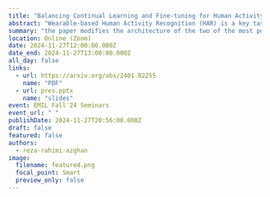 ```yaml
---
title: "Balancing Continual Learning and Fine-tuning for Human Activity Recognition"
abstract: "Wearable-based Human Activity Recognition (HAR) is a key task in human-centric machine learning due to its fundamental understanding of human behaviours. Due to the dynamic nature of human behaviours, continual learning promises HAR systems that are tailored to users’ needs. However, because of the difficulty in collecting labelled data with wearable sensors, existing approaches that focus on supervised continual learning have limited applicability, while unsupervised continual learning methods only handle representation learning while delaying classifier training to a later stage. This work explores the adoption and adaptation of CaSSLe, a continual self-supervised learning model, and Kaizen, a semi-supervised continual learning model that balances representation learning and down-stream classification, for the task of wearable-based HAR. These schemes re-purpose contrastive learning for knowledge retention and, Kaizen combines that with self-training in a unified scheme that can leverage unlabelled and labelled data for continual learning. In addition to comparing state-of-the-art self-supervised continual learning schemes, we further investigated the importance of different loss terms and explored the trade-off between knowledge retention and learning from new tasks. In particular, our extensive evaluation demonstrated that the use of a weighting factor that reflects the ratio between learned and new classes achieves the best overall trade-off in continual learning."
summary: "the paper modifies the architecture of the two of the most popular methods in self-supervised continual learning (CaSSLe and Kaizen) and applies them on time-serries data for human activity recognition."
location: Online (Zoom)
date: 2024-11-27T12:00:00.000Z
date_end: 2024-11-27T13:00:00.000Z
all_day: false
links:
  - url: https://arxiv.org/abs/2401.02255
    name: "PDF"
  - url: pres.pptx
    name: "slides"
event: EMIL Fall'24 Seminars
event_url: " "
publishDate: 2024-11-27T20:56:00.000Z
draft: false
featured: false
authors:
  - reza-rahimi-azghan
image:
  filename: featured.png
  focal_point: Smart
  preview_only: false
---
```

